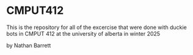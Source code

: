 # CMPUT412
This is the repository for all of the excercise that were done with duckie bots in CMPUT 412 at the university of alberta in winter 2025

by Nathan Barrett
